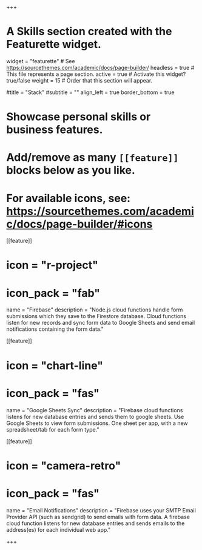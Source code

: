 +++
# A Skills section created with the Featurette widget.
widget = "featurette"  # See https://sourcethemes.com/academic/docs/page-builder/
headless = true  # This file represents a page section.
active = true  # Activate this widget? true/false
weight = 15  # Order that this section will appear.

#title = "Stack"
#subtitle = ""
align_left = true
border_bottom = true

# Showcase personal skills or business features.
# 
# Add/remove as many `[[feature]]` blocks below as you like.
# 
# For available icons, see: https://sourcethemes.com/academic/docs/page-builder/#icons

[[feature]]
  # icon = "r-project"
  # icon_pack = "fab"
  name = "Firebase"
  description = "Node.js cloud functions handle form submissions which they save to the Firestore database. Cloud functions listen for new records and sync form data to Google Sheets and send email notifications containing the form data."
  
[[feature]]
  # icon = "chart-line"
  # icon_pack = "fas"
  name = "Google Sheets Sync"
  description = "Firebase cloud functions listens for new database entries and sends them to google sheets. Use Google Sheets to view form submissions. One sheet per app, with a new spreadsheet/tab for each form type."
  
[[feature]]
  # icon = "camera-retro"
  # icon_pack = "fas"
  name = "Email Notifications"
  description = "Firebase uses your SMTP Email Provider API (such as sendgrid) to send emails with form data. A firebase cloud function listens for new database entries and sends emails to the address(es) for each individual web app."

+++
